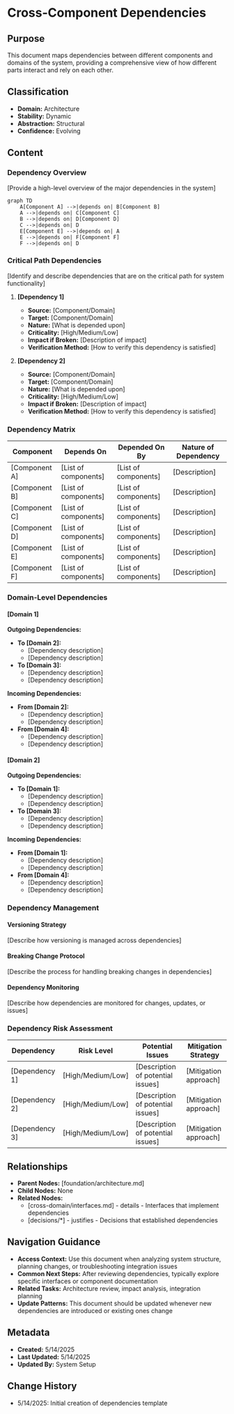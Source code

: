 # Cross-Component Dependencies

## Purpose
This document maps dependencies between different components and domains of the system, providing a comprehensive view of how different parts interact and rely on each other.

## Classification
- **Domain:** Architecture
- **Stability:** Dynamic
- **Abstraction:** Structural
- **Confidence:** Evolving

## Content

### Dependency Overview

[Provide a high-level overview of the major dependencies in the system]

```mermaid
graph TD
    A[Component A] -->|depends on| B[Component B]
    A -->|depends on| C[Component C]
    B -->|depends on| D[Component D]
    C -->|depends on| D
    E[Component E] -->|depends on| A
    E -->|depends on| F[Component F]
    F -->|depends on| D
```

### Critical Path Dependencies

[Identify and describe dependencies that are on the critical path for system functionality]

1. **[Dependency 1]**
   - **Source:** [Component/Domain]
   - **Target:** [Component/Domain]
   - **Nature:** [What is depended upon]
   - **Criticality:** [High/Medium/Low]
   - **Impact if Broken:** [Description of impact]
   - **Verification Method:** [How to verify this dependency is satisfied]

2. **[Dependency 2]**
   - **Source:** [Component/Domain]
   - **Target:** [Component/Domain]
   - **Nature:** [What is depended upon]
   - **Criticality:** [High/Medium/Low]
   - **Impact if Broken:** [Description of impact]
   - **Verification Method:** [How to verify this dependency is satisfied]

### Dependency Matrix

| Component | Depends On | Depended On By | Nature of Dependency |
|-----------|------------|----------------|----------------------|
| [Component A] | [List of components] | [List of components] | [Description] |
| [Component B] | [List of components] | [List of components] | [Description] |
| [Component C] | [List of components] | [List of components] | [Description] |
| [Component D] | [List of components] | [List of components] | [Description] |
| [Component E] | [List of components] | [List of components] | [Description] |
| [Component F] | [List of components] | [List of components] | [Description] |

### Domain-Level Dependencies

#### [Domain 1]

**Outgoing Dependencies:**
- **To [Domain 2]:**
  - [Dependency description]
  - [Dependency description]
- **To [Domain 3]:**
  - [Dependency description]
  - [Dependency description]

**Incoming Dependencies:**
- **From [Domain 2]:**
  - [Dependency description]
  - [Dependency description]
- **From [Domain 4]:**
  - [Dependency description]
  - [Dependency description]

#### [Domain 2]

**Outgoing Dependencies:**
- **To [Domain 1]:**
  - [Dependency description]
  - [Dependency description]
- **To [Domain 3]:**
  - [Dependency description]
  - [Dependency description]

**Incoming Dependencies:**
- **From [Domain 1]:**
  - [Dependency description]
  - [Dependency description]
- **From [Domain 4]:**
  - [Dependency description]
  - [Dependency description]

### Dependency Management

#### Versioning Strategy

[Describe how versioning is managed across dependencies]

#### Breaking Change Protocol

[Describe the process for handling breaking changes in dependencies]

#### Dependency Monitoring

[Describe how dependencies are monitored for changes, updates, or issues]

### Dependency Risk Assessment

| Dependency | Risk Level | Potential Issues | Mitigation Strategy |
|------------|------------|------------------|---------------------|
| [Dependency 1] | [High/Medium/Low] | [Description of potential issues] | [Mitigation approach] |
| [Dependency 2] | [High/Medium/Low] | [Description of potential issues] | [Mitigation approach] |
| [Dependency 3] | [High/Medium/Low] | [Description of potential issues] | [Mitigation approach] |

## Relationships
- **Parent Nodes:** [foundation/architecture.md]
- **Child Nodes:** None
- **Related Nodes:** 
  - [cross-domain/interfaces.md] - details - Interfaces that implement dependencies
  - [decisions/*] - justifies - Decisions that established dependencies

## Navigation Guidance
- **Access Context:** Use this document when analyzing system structure, planning changes, or troubleshooting integration issues
- **Common Next Steps:** After reviewing dependencies, typically explore specific interfaces or component documentation
- **Related Tasks:** Architecture review, impact analysis, integration planning
- **Update Patterns:** This document should be updated whenever new dependencies are introduced or existing ones change

## Metadata
- **Created:** 5/14/2025
- **Last Updated:** 5/14/2025
- **Updated By:** System Setup

## Change History
- 5/14/2025: Initial creation of dependencies template
